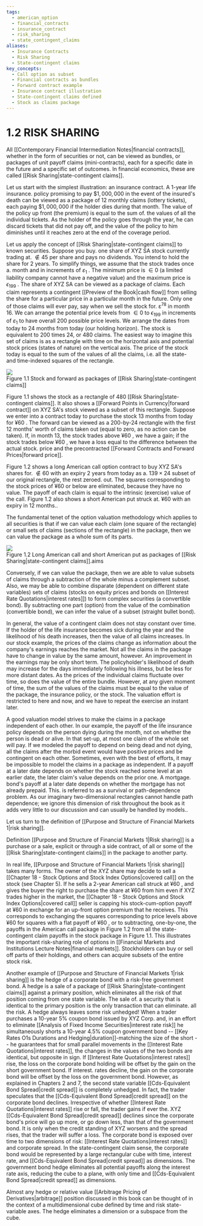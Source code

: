 ```yaml
---
tags:
  - american_option
  - financial_contracts
  - insurance_contract
  - risk_sharing
  - state_contingent_claims
aliases:
  - Insurance Contracts
  - Risk Sharing
  - State-contingent claims
key_concepts:
  - Call option as subset
  - Financial contracts as bundles
  - Forward contract example
  - Insurance contract illustration
  - State-contingent claims defined
  - Stock as claims package
---
```


# 1.2 RISK SHARING  

All [[Contemporary Financial Intermediation Notes|financial contracts]], whether in the form of securities or not, can be viewed as bundles, or packages of unit payoff claims (mini-contracts), each for a specific date in the future and a specific set of outcomes. In financial economics, these are called [[Risk Sharing|state-contingent claims]].  

Let us start with the simplest illustration: an insurance contract. A 1-year life insurance. policy promising to pay $\$1,000,000$ in the event of the insured's death can be viewed as a package of 12 monthly claims (lottery tickets), each paying $\$1,000,000$ if the holder dies during that month. The value of the policy up front (the premium) is equal to the sum of. the values of all the individual tickets. As the holder of the policy goes through the year, he can discard tickets that did not pay off, and the value of the policy to him diminishes until it reaches zero at the end of the coverage period.  

Let us apply the concept of [[Risk Sharing|state-contingent claims]] to known securities. Suppose you buy. one share of XYZ SA stock currently trading at. $\notin45$ per share and pays no dividends. You intend to hold the share for 2 years. To simplify things, we assume that the stock trades once a. month and in increments of $\displaystyle\varepsilon_{1}$ . The minimum price is $\in0$ (a limited liability company cannot have a negative value) and the maximum price is $\epsilon_{199}$ . The share of XYZ SA can be viewed as a package of claims. Each claim represents a contingent [[Preview of the Book|cash flow]] from selling the share for a particular price in a particular month in the future. Only one of those claims will ever pay, say when we sell the stock for. $\mathsf{\varepsilon}{}^{78}$ in month 16. We can arrange the potential price levels from $\in0$ to $\epsilon_{199}$ in increments of $\displaystyle\varepsilon_{1}$ to have overall 200 possible price levels. We arrange the dates from today to 24 months from today (our holding horizon). The stock is equivalent to 200 times 24, or 480 claims. The easiest way to imagine this set of claims is as a rectangle with time on the horizontal axis and potential stock prices (states of nature) on the vertical axis. The price of the stock today is equal to the sum of the values of all the claims, i.e. all the state- and time-indexed squares of the rectangle.  

![](e6ae1aa48ec4f0f2e893ad3d0b8a8a023fc1b38598df2bf729eadd09f0071b05.jpg)  
Figure 1.1 Stock and forward as packages of [[Risk Sharing|state-contingent claims]]  

Figure 1.1 shows the stock as a rectangle of 480 [[Risk Sharing|state-contingent claims]]. It also shows a [[Forward Points in Currency|forward contract]] on XYZ SA's stock viewed as a subset of this rectangle. Suppose we enter into a contract today to purchase the stock 13 months from today for $\yen60$ . The forward can be viewed as a 200-by-24 rectangle with the first 12 months' worth of claims taken out (equal to zero, as no action can be taken). If, in month 13, the stock trades above $\yen60$ , we have a gain; if the stock trades below $\yen60$ , we have a loss equal to the difference between the actual stock. price and the precontracted [[Forward Contracts and Forward Prices|forward price]].  

Figure 1.2 shows a long American call option contract to buy XYZ SA's shares for. $\notin60$ with an expiry 2 years from today as a. $139\times24$ subset of our original rectangle, the rest zeroed. out. The squares corresponding to the stock prices of $\yen60$ or below are eliminated, because they have no value. The payoff of each claim is equal to the intrinsic (exercise) value of the call. Figure 1.2 also shows a short American put struck at. $\yen60$ with an expiry in 12 months..  

The fundamental tenet of the option valuation methodology which applies to all securities is that if we can value each claim (one square of the rectangle) or small sets of claims (sections of the rectangle) in the package, then we can value the package as a whole sum of its parts.  

![](b5f6a50e0062eccaffbde36f89f587c91ee140b89212cc55ad815422c2cefc84.jpg)  
Figure 1.2 Long American call and short American put as packages of [[Risk Sharing|state-contingent claims]].aims  

Conversely, if we can value the package, then we are able to value subsets of claims through a subtraction of the whole minus a complement subset. Also, we may be able to combine disparate (dependent on different state variables) sets of claims (stocks on equity prices and bonds on [[Interest Rate Quotations|interest rates]]) to form complex securities (a convertible bond). By subtracting one part (option) from the value of the combination (convertible bond), we can infer the value of a subset (straight bullet bond).  

In general, the value of a contingent claim does not stay constant over time. If the holder of the life insurance becomes sick during the year and the likelihood of his death increases, then the value of all claims increases. In our stock example, the prices of the claims change as information about the company's earnings reaches the market. Not all the claims in the package have to change in value by the same amount, however. An improvement in the earnings may be only short term. The policyholder's likelihood of death may increase for the days immediately following his illness, but be less for more distant dates. As the prices of the individual claims fluctuate over time, so does the value of the entire bundle. However, at any given moment of time, the sum of the values of the claims must be equal to the value of the package, the insurance policy, or the stock. The valuation effort is restricted to here and now, and we have to repeat the exercise an instant later.  

A good valuation model strives to make the claims in a package independent of each other. In our example, the payoff of the life insurance policy depends on the person dying during the month, not on whether the person is dead or alive. In that set-up, at most one claim of the whole set will pay. If we modeled the payoff to depend on being dead and not dying, all the claims after the morbid event would have positive prices and be contingent on each other. Sometimes, even with the best of efforts, it may be impossible to model the claims in a package as independent. If a payoff at a later date depends on whether the stock reached some level at an earlier date, the later claim's value depends on the prior one. A mortgage. bond's payoff at a later date depends on whether the mortgage has not already prepaid. This. is referred to as a survival or path-dependence problem. As our imaginary two-dimensional rectangles cannot handle path dependence; we ignore this dimension of risk throughout the book as it adds very little to our discussion and can usually be handled by models..  

Let us turn to the definition of [[Purpose and Structure of Financial Markets 1|risk sharing]].  

Definition [[Purpose and Structure of Financial Markets 1|Risk sharing]] is a purchase or a sale, explicit or through a side contract, of all or some of the [[Risk Sharing|state-contingent claims]] in the package to another party.  

In real life, [[Purpose and Structure of Financial Markets 1|risk sharing]] takes many forms. The owner of the XYZ share may decide to sell a [[Chapter 18 - Stock Options and Stock Index Options|covered call]] on the stock (see Chapter 5). If he sells a 2-year American call struck at $\yen60$ , and gives the buyer the right to purchase the share at $\yen60$ from him even if XYZ trades higher in the market, the [[Chapter 18 - Stock Options and Stock Index Options|covered call]] seller is capping his stock-cum-option payoff at $\yen60$ in exchange for an up-front option premium that he receives. This corresponds to exchanging the squares corresponding to price levels above $\yen60$ for squares with a flat payoff of $\yen60$ , or to subtracting, one-by-one, the payoffs in the American call package in Figure 1.2 from all the state-contingent claim payoffs in the stock package in Figure 1.1. This illustrates the important risk-sharing role of options in [[Financial Markets and Institutions Lecture Notes|financial markets]]. Stockholders can buy or sell off parts of their holdings, and others can acquire subsets of the entire stock risk.  

Another example of [[Purpose and Structure of Financial Markets 1|risk sharing]] is the hedge of a corporate bond with a risk-free government bond. A hedge is a sale of a package of [[Risk Sharing|state-contingent claims]] against a primary position, which eliminates all the risk of that position coming from one state variable. The sale of. a security that is identical to the primary position is the only transaction that can eliminate. all the risk. A hedge always leaves some risk unhedged! When a trader purchases a 10-year $5\%$ coupon bond issued by XYZ Corp. and, in an effort to eliminate [[Analysis of Fixed Income Securities|interest rate risk]] he simultaneously shorts a 10-year $4.5\%$ coupon government bond -- [[Key Rates O1s Durations and Hedging|duration]]-matching the size of the short -- he guarantees that for small parallel movements in the [[Interest Rate Quotations|interest rates]], the changes in the values of the two bonds are identical, but opposite in sign. If [[Interest Rate Quotations|interest rates]] rise, the loss on the corporate bond holding will be offset by the gain on the short government bond. If interest. rates decline, the gain on the corporate bond will be offset by the loss on the government bond. However, as explained in Chapters 2 and 7, the second state variable [[Cds-Equivalent Bond Spread|credit spread]] is completely unhedged. In fact, the trader speculates that the [[Cds-Equivalent Bond Spread|credit spread]] on the corporate bond declines. Irrespective of whether [[Interest Rate Quotations|interest rates]] rise or fall, the trader gains if ever the. XYZ [[Cds-Equivalent Bond Spread|credit spread]] declines since the corporate bond's price will go up more, or go down less, than that of the government bond. It is only when the credit standing of XYZ worsens and the spread rises, that the trader will suffer a loss. The corporate bond is exposed over time to two dimensions of risk: [[Interest Rate Quotations|interest rates]] and corporate spread. In the state-contingent claim sense, the corporate bond would be represented by a large rectangular cube with time, interest rate, and [[Cds-Equivalent Bond Spread|credit spread]] as dimensions. The government bond hedge eliminates all potential payoffs along the interest rate axis, reducing the cube to a plane, with only time and [[Cds-Equivalent Bond Spread|credit spread]] as dimensions.  

Almost any hedge or relative value [[Arbitrage Pricing of Derivatives|arbitrage]] position discussed in this book can be thought of in the context of a multidimensional cube defined by time and risk state-variable axes. The hedge eliminates a dimension or a subspace from the cube.  